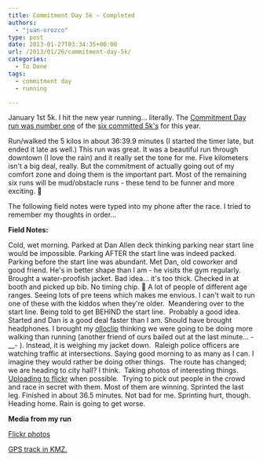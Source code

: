 ```yaml
---
title: Commitment Day 5k – Completed
authors: 
  - "juan-orozco"
type: post
date: 2013-01-27T03:34:35+00:00
url: /2013/01/26/commitment-day-5k/
categories:
  - To Done
tags:
  - commitment day
  - running

---
```

January 1st 5k. I hit the new year running... literally. The [Commitment Day run was number one][1] of the [six committed 5k's][2] for this year.

Run/walked the 5 kilos in about 36:39.9 minutes (I started the timer late, but ended it late as well.) This run was great. It was a beautiful run through downtown (I love the rain) and it really set the tone for me. Five kilometers isn't a big deal, really. But the commitment of actually going out of my comfort zone and doing them is the important part. Most of the remaining six runs will be mud/obstacle runs - these tend to be funner and more exciting. 🙂

The following field notes were typed into my phone after the race. I tried to remember my thoughts in order...

**Field Notes:**

Cold, wet morning. Parked at Dan Allen deck thinking parking near start line would be impossible. Parking AFTER the start line was indeed packed. Parking before the start line was abundant. Met Dan, old coworker and good friend. He's in better shape than I am - he visits the gym regularly. Brought a water-proofish jacket. Bad idea... it's too thick. Checked in at booth and picked up bib. No timing chip. 🙁 A lot of people of different age ranges. Seeing lots of pre teens which makes me envious. I can't wait to run one of these with the kiddos when they're older.  Meandering over to the start line. Being told to get BEHIND the start line.  Probably a good idea. Started and Dan is a good deal faster than I am. Should have brought headphones. I brought my [olloclip][3] thinking we were going to be doing more walking than running (another friend of ours bailed out at the last minute... -__- ). Instead, it is weighing my jacket down.  Raleigh police officers are watching traffic at intersections. Saying good morning to as many as I can. I imagine they would rather be doing other things.  The route has changed; we are heading to city hall? I think.  Taking photos of interesting things. [Uploading to flickr][4] when possible.  Trying to pick out people in the crowd and race in secret with them. Most of them are winning. Sprinted the last leg. Finished in about 36.5 minutes. Not bad for me. Sprinting hurt, though. Heading home. Rain is going to get worse.

**Media from my run**

[Flickr photos][4]

[GPS track in KMZ.][5]

 [1]: http://www.commitmentday.com/
 [2]: http://juanthedesigner.wordpress.com/category/events/5k-events/
 [3]: http://www.olloclip.com/
 [4]: http://www.flickr.com/photos/juanthedesigner/tags/commitmentday/
 [5]: http://www.motionx.com/gps/dl.php?file=http://share.gps.motionxlive.com/shr/x/kmz/61fc74f10fa801835c553f0df46a8fe8&name=Commitment%20Day.kmz